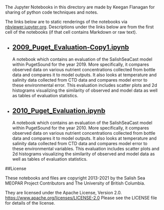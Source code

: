 The Jupyter Notebooks in this directory are made by Keegan Flanagan
for sharing of python code techniques and notes.

The links below are to static renderings of the notebooks via
[nbviewer.jupyter.org](https://nbviewer.jupyter.org/).
Descriptions under the links below are from the first cell of the notebooks
(if that cell contains Markdown or raw text).

* ## [2009_Puget_Evaluation-Copy1.ipynb](https://nbviewer.jupyter.org/github/SalishSeaCast/analysis-keegan/blob/master/notebooks/Evaluations/Individual_year_evaluations/2009_Puget_Evaluation-Copy1.ipynb)  
    
    A notebook which contains an evaluation of the SalishSeaCast model within PugetSound for the year 2019. More specifically, it compares observed data on various nutrient concentrations collected from bottle data and compares it to model outputs. It also looks at temperature and salinity data collected from CTD data and compares model error to these environmental error. This evaluation includes scatter plots and 2d histograms visualizing the similarity of observed and model data as well as tables of evaluation statistics.

* ## [2010_Puget_Evaluation.ipynb](https://nbviewer.jupyter.org/github/SalishSeaCast/analysis-keegan/blob/master/notebooks/Evaluations/Individual_year_evaluations/2010_Puget_Evaluation.ipynb)  
    
    A notebook which contains an evaluation of the SalishSeaCast model within PugetSound for the year 2010. More specifically, it compares observed data on various nutrient concentrations collected from bottle data and compares it to model outputs. It also looks at temperature and salinity data collected from CTD data and compares model error to these environmental variables. This evaluation includes scatter plots and 2d histograms visualizing the similarity of observed and model data as well as tables of evaluation statistics.


##License

These notebooks and files are copyright 2013-2021
by the Salish Sea MEOPAR Project Contributors
and The University of British Columbia.

They are licensed under the Apache License, Version 2.0.
https://www.apache.org/licenses/LICENSE-2.0
Please see the LICENSE file for details of the license.
